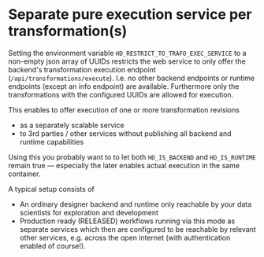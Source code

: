 # Separate pure execution service per transformation(s)

Setting the environment variable `HD_RESTRICT_TO_TRAFO_EXEC_SERVICE` to a non-empty json array of UUIDs restricts the web service to only offer the backend's transformation execution endpoint (`/api/transformations/execute`). I.e. no other backend endpoints or runtime endpoints (except an info endpoint) are available. Furthermore only the transformations with the configured UUIDs are allowed for execution.

This enables to offer execution of one or more transformation revisions
* as a separately scalable service
* to 3rd parties / other services without publishing all backend and runtime capabilities

Using this you probably want to to let both `HD_IS_BACKEND` and `HD_IS_RUNTIME` remain true — especially the later enables actual execution in the same container.

A typical setup consists of
* An ordinary designer backend and runtime only reachable by your data scientists for exploration and development
* Production ready (RELEASED) workflows running via this mode as separate services which then are configured to be reachable by relevant other services, e.g. across the open internet (with authentication enabled of course!).